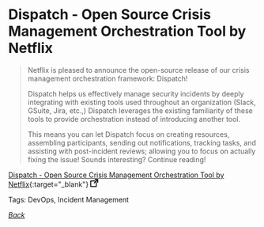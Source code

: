 # Dispatch - Open Source Crisis Management Orchestration Tool by Netflix

> Netflix is pleased to announce the open-source release of our crisis management orchestration framework: Dispatch!
>
> Dispatch helps us effectively manage security incidents by deeply integrating with existing tools used throughout an organization (Slack, GSuite, Jira, etc.,) Dispatch leverages the existing familiarity of these tools to provide orchestration instead of introducing another tool.
>
> This means you can let Dispatch focus on creating resources, assembling participants, sending out notifications, tracking tasks, and assisting with post-incident reviews; allowing you to focus on actually fixing the issue! Sounds interesting? Continue reading!

[Dispatch - Open Source Crisis Management Orchestration Tool by Netflix](https://netflixtechblog.com/introducing-dispatch-da4b8a2a8072){:target="_blank"} ![external redirect](../../img/ext-redir.png)

Tags: DevOps, Incident Management

[_Back_](../)
